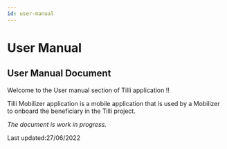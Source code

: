 ```yaml
---
id: user-manual
---
```


# User Manual

## User Manual Document

Welcome to the User manual section of Tilli application !!


Tilli Mobilizer application is a mobile application that is used by a Mobilizer to onboard the beneficiary in the Tilli project.


*The document is work in progress.*


Last updated:27/06/2022
